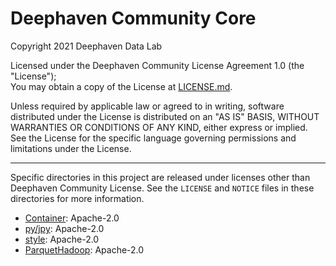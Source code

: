 # Deephaven Community Core
Copyright 2021 Deephaven Data Lab

Licensed under the Deephaven Community License Agreement 1.0 (the "License");  
You may obtain a copy of the License at [LICENSE.md](LICENSE.md).

Unless required by applicable law or agreed to in writing, software
distributed under the License is distributed on an "AS IS" BASIS,
WITHOUT WARRANTIES OR CONDITIONS OF ANY KIND, either express or implied.
See the License for the specific language governing permissions and
limitations under the License.

--------------------------------------------------------------------------------

Specific directories in this project are released under licenses other than 
Deephaven Community License.  See the `LICENSE` and `NOTICE` files in 
these directories for more information.

* [Container](Container): Apache-2.0
* [py/jpy](py/jpy): Apache-2.0
* [style](style): Apache-2.0
* [ParquetHadoop](ParquetHadoop): Apache-2.0
